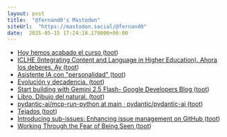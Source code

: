 ```yaml
---
layout: post
title:  "@fernand0's Mastodon"
siteUrl:  "https://mastodon.social/@fernand0"
date:  2025-05-15 17:24:18.179000+00:00
---
```

*  [Hoy hemos acabado el curso ](https://mastodon.social/@fernand0/114513009585631398) ([toot](https://mastodon.social/@fernand0/114513009585631398))
*  [ICLHE (Integrating Content and Language in Higher Education). Ahora los deberes. Ay ](https://mastodon.social/@fernand0/114513003858280981) ([toot](https://mastodon.social/@fernand0/114513003858280981))
*  [Asistente IA con "personalidad" ](https://www.juanjonavarro.com/2025/04/21/asistente-ia-con-personalida) ([toot](https://mastodon.social/@fernand0/114512956336837738))
*  [Evolución y decadencia. ](https://avecesunafoto.wordpress.com/2025/05/14/evolucion-y-decadencia) ([toot](https://mastodon.social/@fernand0/114512888999845775))
*  [Start building with Gemini 2.5 Flash- Google Developers Blog ](https://developers.googleblog.com/en/start-building-with-gemini-25-flash) ([toot](https://mastodon.social/@fernand0/114512847793972366))
*  [Libro. Dibujo del natural. ](https://fotografiasenmovimiento.wordpress.com/2025/05/15/libro-dibujo-del-natural) ([toot](https://mastodon.social/@fernand0/114512707009084737))
*  [pydantic-ai/mcp-run-python at main · pydantic/pydantic-ai ](https://github.com/pydantic/pydantic-ai/tree/main/mcp-run-pytho) ([toot](https://mastodon.social/@fernand0/114512639526611820))
*  [Tejados ](https://www.flickr.com/photos/fernand0/54479646035) ([toot](https://mastodon.social/@fernand0/114512394664498826))
*  [Introducing sub-issues: Enhancing issue management on GitHub ](https://github.blog/engineering/architecture-optimization/introducing-sub-issues-enhancing-issue-management-on-github) ([toot](https://mastodon.social/@fernand0/114512240853967220))
*  [Working Through the Fear of Being Seen ](https://ashley.dev/posts/fear-of-being-seen) ([toot](https://mastodon.social/@fernand0/114512085721448879))
